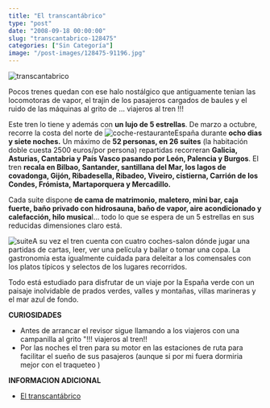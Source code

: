 ```yaml
---
title: "El transcantábrico"
type: "post"
date: "2008-09-18 00:00:00"
slug: "transcantabrico-128475"
categories: ["Sin Categoría"]
image: "/post-images/128475-91196.jpg"
---
```


![transcantabrico](/post-images/128475-91196.jpg "transcantabrico")

Pocos trenes quedan con ese halo nostálgico que antiguamente tenian las locomotoras de vapor, el trajin de los pasajeros cargados de baules y el ruido de las máquinas al grito de ... viajeros al tren !!!

Este tren lo tiene y además con **un lujo de 5 estrellas**. De marzo a octubre, recorre la costa del norte de ![coche-restaurante](/post-images/128475-91197.jpg "coche-restaurante")España durante **ocho dias y siete noches.** Un máximo de **52 personas, en 26 suites** (la habitación doble cuesta 2500 euros/por persona) repartidas recorreran **Galicia, Asturias, Cantabria y País Vasco pasando por León, Palencia y Burgos**. El tren **recala en Bilbao, Santander, santillana del Mar, los lagos de covadonga, Gijón, Ribadesella, Ribadeo, Viveiro, cistierna, Carrión de los Condes, Frómista, Martaporquera y Mercadillo.**

Cada suite dispone **de cama de matrimonio, maletero, mini bar, caja fuerte, baño privado con hidrosauna, baño de vapor, aire acondicionado y calefacción, hilo musica**l... todo lo que se espera de un 5 estrellas en sus reducidas dimensiones claro está.

![suite](/post-images/128475-91198.jpg "suite")A su vez el tren cuenta con cuatro coches-salon dónde jugar una partidas de cartas, leer, ver una película y bailar o tomar una copa. La gastronomia esta igualmente cuidada para deleitar a los comensales con los platos típicos y selectos de los lugares recorridos.

Todo está estudiado para disfrutar de un viaje por la España verde con un paisaje inolvidable de prados verdes, valles y montañas, villas marineras y el mar azul de fondo.

**CURIOSIDADES**

- Antes de arrancar el revisor sigue llamando a los viajeros con una campanilla al grito "!!! viajeros al tren!!
- Por las noches el tren para su motor en las estaciones de ruta para facilitar el sueño de sus pasajeros (aunque si por mi fuera dormiria mejor con el traqueteo )

**INFORMACION ADICIONAL**

- [El transcantábrico](http://www.transcantabrico.feve.es/)